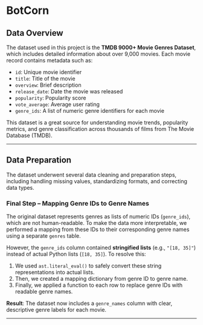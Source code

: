 # BotCorn





## Data Overview

The dataset used in this project is the **TMDB 9000+ Movie Genres Dataset**, which includes detailed information about over 9,000 movies. Each movie record contains metadata such as:

* `id`: Unique movie identifier
* `title`: Title of the movie
* `overview`: Brief description
* `release_date`: Date the movie was released
* `popularity`: Popularity score
* `vote_average`: Average user rating
* `genre_ids`: A list of numeric genre identifiers for each movie

This dataset is a great source for understanding movie trends, popularity metrics, and genre classification across thousands of films from The Movie Database (TMDB).

---

##  Data Preparation

The dataset underwent several data cleaning and preparation steps, including handling missing values, standardizing formats, and correcting data types.

###  Final Step – Mapping Genre IDs to Genre Names

The original dataset represents genres as lists of numeric IDs (`genre_ids`), which are not human-readable. To make the data more interpretable, we performed a mapping from these IDs to their corresponding genre names using a separate `genres` table.

However, the `genre_ids` column contained **stringified lists** (e.g., `"[18, 35]"`) instead of actual Python lists (`[18, 35]`). To resolve this:

1. We used `ast.literal_eval()` to safely convert these string representations into actual lists.
2. Then, we created a mapping dictionary from genre ID to genre name.
3. Finally, we applied a function to each row to replace genre IDs with readable genre names.


**Result**: The dataset now includes a `genre_names` column with clear, descriptive genre labels for each movie.

---

